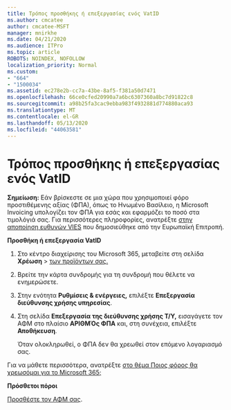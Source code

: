 ```yaml
---
title: Τρόπος προσθήκης ή επεξεργασίας ενός VatID
ms.author: cmcatee
author: cmcatee-MSFT
manager: mnirkhe
ms.date: 04/21/2020
ms.audience: ITPro
ms.topic: article
ROBOTS: NOINDEX, NOFOLLOW
localization_priority: Normal
ms.custom:
- "664"
- "1500034"
ms.assetid: ec278e2b-cc7a-43be-8af5-f381a50d7471
ms.openlocfilehash: 66ce0cfed20990a7a6bc6307360a8bc7d91822c8
ms.sourcegitcommit: a98b25fa3cac9ebba983f4932881d774880aca93
ms.translationtype: MT
ms.contentlocale: el-GR
ms.lasthandoff: 05/13/2020
ms.locfileid: "44063581"
---
```

# <a name="how-to-add-or-edit-a-vatid"></a>Τρόπος προσθήκης ή επεξεργασίας ενός VatID

**Σημείωση:** Εάν βρίσκεστε σε μια χώρα που χρησιμοποιεί φόρο προστιθέμενης αξίας (ΦΠΑ), όπως το Ηνωμένο Βασίλειο, η Microsoft Invoicing υπολογίζει τον ΦΠΑ για εσάς και εφαρμόζει το ποσό στα τιμολόγιά σας. Για περισσότερες πληροφορίες, ανατρέξτε [στην αποποίηση ευθυνών VIES](https://go.microsoft.com/fwlink/p/?LinkID=841741) που δημοσιεύθηκε από την Ευρωπαϊκή Επιτροπή.

**Προσθήκη ή επεξεργασία VatID**

1. Στο κέντρο διαχείρισης του Microsoft 365, μεταβείτε στη σελίδα **Χρέωση** \> [των προϊόντων σας.](https://go.microsoft.com/fwlink/p/?linkid=842054)

2. Βρείτε την κάρτα συνδρομής για τη συνδρομή που θέλετε να ενημερώσετε.

3. Στην ενότητα **Ρυθμίσεις & ενέργειες,** επιλέξτε **Επεξεργασία διεύθυνσης χρήσης υπηρεσίας**.

4. Στη σελίδα **Επεξεργασία της διεύθυνσης χρήσης Τ/Υ,** εισαγάγετε τον ΑΦΜ στο πλαίσιο **ΑΡΙΘΜΌς ΦΠΑ** και, στη συνέχεια, επιλέξτε **Αποθήκευση**.

    Όταν ολοκληρωθεί, ο ΦΠΑ δεν θα χρεωθεί στον επόμενο λογαριασμό σας.

Για να μάθετε περισσότερα, ανατρέξτε [στο θέμα Ποιος φόρος θα χρεωσόμαι για το Microsoft 365;](https://docs.microsoft.com/office365/admin/subscriptions-and-billing/what-tax-will-i-be-charged)

**Πρόσθετοι πόροι**

[Προσθέστε τον ΑΦΜ σας](https://docs.microsoft.com/office365/admin/subscriptions-and-billing/what-tax-will-i-be-charged?view=o365-worldwide#add-your-vat-id-eu-countries-only).